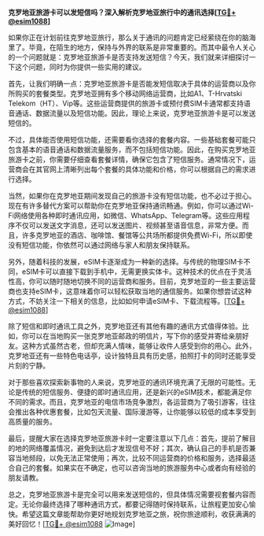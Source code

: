 **克罗地亚旅游卡可以发短信吗？深入解析克罗地亚旅行中的通讯选择[[TG💪+ @esim1088](https://t.me/s/esim1088)]**

如果你正在计划前往克罗地亚旅行，那么关于通讯的问题肯定已经萦绕在你的脑海里了。毕竟，在陌生的地方，保持与外界的联系是非常重要的。而其中最令人关心的一个问题就是：克罗地亚旅游卡是否支持发送短信？今天，我们就来详细探讨一下这个问题，同时为你提供一些实用的建议。

首先，让我们明确一点：克罗地亚旅游卡是否能发短信取决于具体的运营商以及你所购买的套餐类型。克罗地亚拥有多个移动网络运营商，比如A1、T-Hrvatski Telekom（HT）、Vip等。这些运营商提供的旅游卡或预付费SIM卡通常都支持语音通话、数据流量以及短信功能。因此，理论上来说，克罗地亚旅游卡是可以发送短信的。

不过，具体能否使用短信功能，还需要看你选择的套餐内容。一些基础套餐可能只包含基本的语音通话和数据流量服务，而不包括短信功能。因此，在购买克罗地亚旅游卡之前，你需要仔细查看套餐详情，确保它包含了短信服务。通常情况下，运营商会在其官网上清晰列出每个套餐的具体功能和价格，你可以根据自己的需求进行选择。

当然，如果你在克罗地亚期间发现自己的旅游卡没有短信功能，也不必过于担心。现在有许多替代方案可以帮助你在克罗地亚保持通讯畅通。例如，你可以通过Wi-Fi网络使用各种即时通讯应用，如微信、WhatsApp、Telegram等。这些应用程序不仅可以发送文字消息，还可以发送图片、视频甚至语音信息，非常方便。而且，许多克罗地亚的酒店、咖啡馆、餐馆等公共场所都提供免费Wi-Fi，所以即使没有短信功能，你依然可以通过网络与家人和朋友保持联系。

另外，随着科技的发展，eSIM卡逐渐成为一种新的选择。与传统的物理SIM卡不同，eSIM卡可以直接下载到手机中，无需更换实体卡。这种技术的优点在于灵活性高，你可以随时随地切换不同的运营商和服务。目前，克罗地亚的一些主要运营商也支持eSIM卡，这意味着你可以轻松获取当地的通信服务。如果你想尝试这种方式，不妨关注一下相关的信息，比如如何申请eSIM卡、下载流程等。[[TG💪+ @esim1088](https://t.me/s/esim1088)]

除了短信和即时通讯工具之外，克罗地亚还有其他有趣的通讯方式值得体验。比如，你可以在当地购买一张克罗地亚邮政的明信片，写下你的感受并寄给亲朋好友。这种方式虽然古老，但却充满人情味，能够让收件人感受到你的用心。此外，克罗地亚还有一些特色电话亭，设计独特且具有历史感，拍照打卡的同时还能享受片刻的宁静。

对于那些喜欢探索新事物的人来说，克罗地亚的通讯环境充满了无限的可能性。无论是传统的短信服务、便捷的即时通讯应用，还是新兴的eSIM技术，都能满足你不同的需求。而且，克罗地亚的电信市场竞争激烈，各运营商为了吸引游客，往往会推出各种优惠套餐，比如包天流量、国际漫游等，让你能够以较低的成本享受到高质量的服务。

最后，提醒大家在选择克罗地亚旅游卡时一定要注意以下几点：首先，提前了解目的地的网络覆盖情况，避免到达后才发现信号不好；其次，确认自己的手机是否兼容当地频段，以免无法正常使用；再次，比较不同运营商的价格和服务，选择最适合自己的套餐。如果实在不确定，也可以咨询当地的旅游服务中心或者向有经验的朋友请教。

总之，克罗地亚旅游卡是完全可以用来发送短信的，但具体情况需要视套餐内容而定。无论你最终选择了哪种通讯方式，都要记得随时保持联系，让旅程更加安心愉快。希望这篇文章能帮助你更好地规划克罗地亚之旅，祝你旅途顺利，收获满满的美好回忆！[[TG💪+ @esim1088](https://t.me/s/esim1088) ![Image](https://i.postimg.cc/4NQfJmqS/Snipaste-2025-05-13-00-14-12.png)]